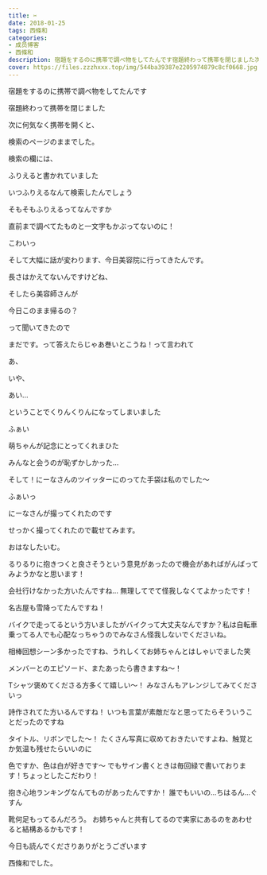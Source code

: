 ```yaml
---
title: ✂︎
date: 2018-01-25
tags: 西條和
categories: 
- 成员博客
- 西條和
description: 宿題をするのに携帯で調べ物をしてたんです宿題終わって携帯を閉じました次に何気なく携帯を開くと、検索のページのままでした。...
cover: https://files.zzzhxxx.top/img/544ba39387e2205974879c8cf0668.jpg 
---
```











宿題をするのに携帯で調べ物をしてたんです






宿題終わって携帯を閉じました









次に何気なく携帯を開くと、





検索のページのままでした。





検索の欄には、





ふりえると書かれていました






いつふりえるなんて検索したんでしょう






そもそもふりえるってなんですか






直前まで調べてたものと一文字もかぶってないのに！




こわいっ












そして大幅に話が変わります、今日美容院に行ってきたんです。







長さはかえてないんですけどね、







そしたら美容師さんが





今日このまま帰るの？





って聞いてきたので




まだです。って答えたらじゃあ巻いとこうね！って言われて






あ、


いや、





あい…





ということでくりんくりんになってしまいました


ふぁい







萌ちゃんが記念にとってくれまひた






みんなと会うのが恥ずかしかった…










そして！にーなさんのツイッターにのってた手袋は私のでした〜







ふぁいっ









にーなさんが撮ってくれたのです











せっかく撮ってくれたので載せてみます。















おはなしたいむ。



るりるりに抱きつくと良さそうという意見があったので機会があればがんばってみようかなと思います！






会社行けなかった方いたんですね…
無理してでて怪我しなくてよかったです！

名古屋も雪降ってたんですね！

バイクで走ってるという方いましたがバイクって大丈夫なんですか？私は自転車乗ってる人でも心配なっちゃうのでみなさん怪我しないでくださいね。



相棒回想シーン多かったですね、うれしくてお姉ちゃんとはしゃいでました笑



メンバーとのエピソード、またあったら書きますね〜！




Tシャツ褒めてくださる方多くて嬉しい〜！
みなさんもアレンジしてみてくださいっ


詩作されてた方いるんですね！
いつも言葉が素敵だなと思ってたらそういうことだったのですね





タイトル、リボンでした〜！
たくさん写真に収めておきたいですよね、触覚とか気温も残せたらいいのに





色ですか、色は白が好きです〜
でもサイン書くときは毎回緑で書いております！ちょっとしたこだわり！



抱き心地ランキングなんてものがあったんですか！
誰でもいいの…ちはるん…ぐすん




靴何足もってるんだろう。
お姉ちゃんと共有してるので実家にあるのをあわせると結構あるかもです！









今日も読んでくださりありがとうございます





西條和でした。


